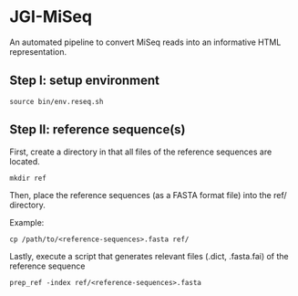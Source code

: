 # JGI-MiSeq
An automated pipeline to convert MiSeq reads into an informative HTML representation.

## Step I: setup environment
```
source bin/env.reseq.sh
```

## Step II: reference sequence(s)

First, create a directory in that all files of the reference sequences are located.

```
mkdir ref
```

Then, place the reference sequences (as a FASTA format file) into the ref/ directory.

Example:
```
cp /path/to/<reference-sequences>.fasta ref/

```

Lastly, execute a script that generates relevant files (.dict, .fasta.fai) of the reference sequence
```
prep_ref -index ref/<reference-sequences>.fasta
```


